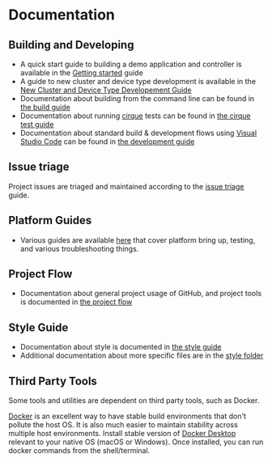 # Documentation

## Building and Developing

- A quick start guide to building a demo application and controller is
    available in the [Getting started](./getting_started/) guide
- A guide to new cluster and device type development is available in the
    [New Cluster and Device Type Developement Guide](./cluster_and_device_type_dev/)
- Documentation about building from the command line can be found in
    [the build guide](guides/BUILDING.md)
- Documentation about running [cirque](https://github.com/openweave/cirque)
    tests can be found in
    [the cirque test guide](../src/test_driver/linux-cirque/README.md)
- Documentation about standard build & development flows using
    [Visual Studio Code](https://code.visualstudio.com/) can be found in
    [the development guide](./VSCODE_DEVELOPMENT.md)

## Issue triage

Project issues are triaged and maintained according to the
[issue triage](./guides/issue_triage.md) guide.

## Platform Guides

- Various guides are available [here](./guides/README.md) that cover platform
    bring up, testing, and various troubleshooting things.

## Project Flow

- Documentation about general project usage of GitHub, and project tools is
    documented in [the project flow](./PROJECT_FLOW.md)

## Style Guide

- Documentation about style is documented in
    [the style guide](./style/style_guide.md)
- Additional documentation about more specific files are in the
    [style folder](./style/)

## Third Party Tools

Some tools and utilities are dependent on third party tools, such as Docker.

[Docker](https://www.docker.com) is an excellent way to have stable build
environments that don't pollute the host OS. It is also much easier to maintain
stability across multiple host environments. Install stable version of
[Docker Desktop](https://www.docker.com/products/docker-desktop) relevant to
your native OS (macOS or Windows). Once installed, you can run docker commands
from the shell/terminal.
